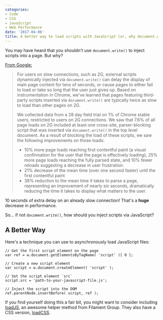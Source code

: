 ```yaml
---
categories:
- Code
- CSS
- JavaScript
- Web Performance
date: '2017-04-06'
title: A better way to load scripts with JavaScript (or, why document.write() sucks)
---
```


You may have heard that you shouldn't use <code>document.write()</code> to inject scripts into a page. But why?

<a href="https://developers.google.com/web/updates/2016/08/removing-document-write">From Google:</a>

<blockquote>
  For users on slow connections, such as 2G, external scripts dynamically injected via <code>document.write()</code> can delay the display of main page content for tens of seconds, or cause pages to either fail to load or take so long that the user just gives up. Based on instrumentation in Chrome, we've learned that pages featuring third-party scripts inserted via <code>document.write()</code> are typically twice as slow to load than other pages on 2G.

  We collected data from a 28 day field trial on 1% of Chrome stable users, restricted to users on 2G connections. We saw that 7.6% of all page loads on 2G included at least one cross-site, parser-blocking script that was inserted via <code>document.write()</code> in the top level document. As a result of blocking the load of these scripts, we saw the following improvements on those loads:

  <ul>
  <li>10% more page loads reaching first contentful paint (a visual confirmation for the user that the page is effectively loading), 25% more page loads reaching the fully parsed state, and 10% fewer reloads suggesting a decrease in user frustration.</li>
  <li>21% decrease of the mean time (over one second faster) until the first contentful paint</li>
  <li>38% reduction to the mean time it takes to parse a page, representing an improvement of nearly six seconds, dramatically reducing the time it takes to display what matters to the user.</li>
  </ul>
</blockquote>

10 seconds of extra delay on an already slow connection! That's a <strong>huge</strong> decrease in performance.

So... if not <code>document.write()</code>, how should you inject scripts via JavaScript?

<h2>A Better Way</h2>

Here's a technique you can use to asynchronously load JavaScript files:

<pre><code class="lang-javascript">// Get the first script element on the page
var ref = w.document.getElementsByTagName( 'script' )[ 0 ];

// Create a new script element
var script = w.document.createElement( 'script' );

// Set the script element `src`
script.src = 'path-to-your-javascript-file.js';

// Inject the script into the DOM
ref.parentNode.insertBefore( script, ref );
</code></pre>

If you find yourself doing this a fair bit, you might want to consider including <a href="https://github.com/filamentgroup/loadJS">loadJS</a>, an awesome helper method from Filament Group. They also have a CSS version, <a href="https://github.com/filamentgroup/loadCSS">loadCSS</a>.